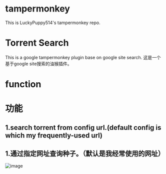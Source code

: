 # tampermonkey
This is LuckyPuppy514's tampermonkey repo.

# Torrent Search
This is a google tampermonkey plugin base on google site search.
这是一个基于google site搜索的油猴插件。

# function
# 功能
## 1.search torrent from config url.(default config is which my frequently-used url)
## 1.通过指定网址查询种子。（默认是我经常使用的网址）

![image](https://user-images.githubusercontent.com/53246532/163838613-b1e6d5af-c254-4592-922c-9f20f30b7076.png)


